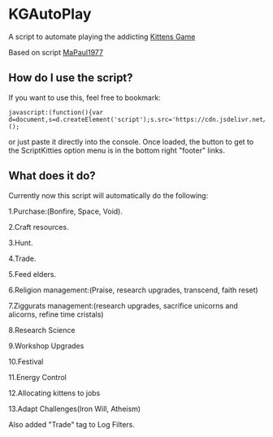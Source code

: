 # KGAutoPlay
A script to automate playing the addicting <a href="http://bloodrizer.ru/games/kittens/#">Kittens Game</a>

Based on script <a href="https://github.com/MaPaul1977/KittensGame">MaPaul1977</a>

## How do I use the script?

If you want to use this, feel free to bookmark:

    javascript:(function(){var d=document,s=d.createElement('script');s.src='https://cdn.jsdelivr.net/gh/dandcvs/KGAutoPlay@master/kitg.js';d.body.appendChild(s);})();

or just paste it directly into the console. Once loaded, the button to get to the ScriptKitties option menu is in the bottom right "footer" links.


## What does it do?

Currently now this script will automatically do the following:

1.Purchase:(Bonfire, Space, Void).

2.Craft resources.

3.Hunt.

4.Trade.

5.Feed elders.

6.Religion management:(Praise, research upgrades, transcend, faith reset)

7.Ziggurats management:(research upgrades, sacrifice unicorns and alicorns, refine time cristals)

8.Research Science

9.Workshop Upgrades

10.Festival

11.Energy Control

12.Allocating kittens to jobs

13.Adapt Challenges(Iron Will, Atheism)


Also added "Trade" tag to Log Filters.